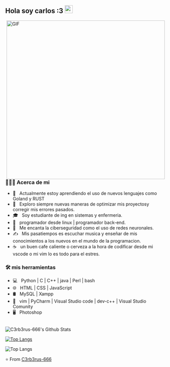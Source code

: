 <h2> Hola soy carlos :3  <img src="https://github.com/C3rb3rus-666/C3rb3rus-666/blob/master/Hi.gif" width="25"></h2>
<img align="right" alt="GIF" src="https://raw.githubusercontent.com/C3rb3rus-666/C3rb3rus-666/blob/master/gif3.gif" width="500"/>

<h3> 👨🏻‍💻 Acerca de mi </h3>

- 🔭 &nbsp; Actualmente estoy aprendiendo el uso de nuevos lenguajes como Goland y RUST
- 🤔 &nbsp; Exploro siempre nuevas maneras de optimizar mis proyectosy corregir mis errores pasados.
- 🎓 &nbsp; Soy estudiante de ing en sistemas y enfermeria.
- 💼 &nbsp; programador desde linux | programador back-end.
- 🌱 &nbsp; Me encanta la ciberseguridad como el uso de redes neuronales.
- ✍️ &nbsp; Mis pasatiempos es escuchar musica y enseñar de mis conocimientos a los nuevos en el mundo de la programacion.
- ☕ &nbsp; un buen cafe caliente o cerveza a la hora de codificar desde mi vscode o mi vim lo es todo para el estres. 

<h3>🛠 mis herramientas</h3>

- 💻 &nbsp; Python | C | C++ | java | Perl | bash    
- 🌐 &nbsp; HTML | CSS | JavaScript  
- 🛢 &nbsp; MySQL | Xampp
- 🔧 &nbsp; vim | PyCharm | Visual Studio code | dev-c++ | Visual Studio Comunity 
- 🖥 &nbsp; Photoshop 

<br>

<img align="center" src="https://github-readme-stats.vercel.app/api?username=C3rb3rus-666&include_all_commits=true&count_private=true&show_icons=true&line_height=20&title_color=7A7ADB&icon_color=2234AE&text_color=D3D3D3&bg_color=0,000000,130F40" alt="C3rb3rus-666's Github Stats">

</br>

[![Top Langs](https://github-readme-stats.vercel.app/api/top-langs/?username=C3rb3rus-666&layout=compact&text_color=daf7dc&bg_color=151515)](https://github.com/C3rb3rus-666/github-readme-stats)

![Top Langs](https://github-readme-stats.vercel.app/api/top-langs/?username=C3rb3rus-666&theme=radical&title_color=8E2DE2&text_color=fff)


⭐️ From [C3rb3rus-666](https://github.com/C3rb3rus-666)
